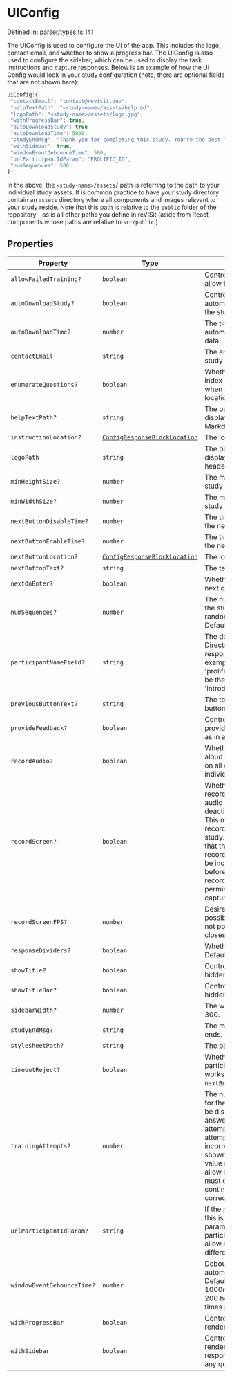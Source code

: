 # UIConfig

Defined in: [parser/types.ts:141](https://github.com/revisit-studies/study/blob/3f9f0405fd0a640035b224bca9821c931f0fdb91/src/parser/types.ts#L141)

The UIConfig is used to configure the UI of the app.
This includes the logo, contact email, and whether to show a progress bar.
The UIConfig is also used to configure the sidebar, which can be used to display the task instructions and capture responses. Below is an example of how the UI Config would look in your study configuration (note, there are optional fields that are not shown here):
```js
uiConfig:{
 "contactEmail": "contact@revisit.dev",
 "helpTextPath": "<study-name>/assets/help.md",
 "logoPath": "<study-name>/assets/logo.jpg",
 "withProgressBar": true,
 "autoDownloadStudy": true
 "autoDownloadTime": 5000,
 "studyEndMsg": "Thank you for completing this study. You're the best!",
 "withSidebar": true,
 "windowEventDebounceTime": 500,
 "urlParticipantIdParam": "PROLIFIC_ID",
 "numSequences": 500
}
```
In the above, the `<study-name>/assets/` path is referring to the path to your individual study assets. It is common practice to have your study directory contain an `assets` directory where all components and images relevant to your study reside. Note that this path is relative to the `public` folder of the repository - as is all other paths you define in reVISit (aside from React components whose paths are relative to `src/public`.)

## Properties

| Property | Type | Description | Defined in |
| ------ | ------ | ------ | ------ |
| <a id="allowfailedtraining"></a> `allowFailedTraining?` | `boolean` | Controls whether the component should allow failed training. Defaults to true. | [parser/types.ts:182](https://github.com/revisit-studies/study/blob/3f9f0405fd0a640035b224bca9821c931f0fdb91/src/parser/types.ts#L182) |
| <a id="autodownloadstudy"></a> `autoDownloadStudy?` | `boolean` | Controls whether the study data is automatically downloaded at the end of the study. | [parser/types.ts:198](https://github.com/revisit-studies/study/blob/3f9f0405fd0a640035b224bca9821c931f0fdb91/src/parser/types.ts#L198) |
| <a id="autodownloadtime"></a> `autoDownloadTime?` | `number` | The time in milliseconds to wait before automatically downloading the study data. | [parser/types.ts:200](https://github.com/revisit-studies/study/blob/3f9f0405fd0a640035b224bca9821c931f0fdb91/src/parser/types.ts#L200) |
| <a id="contactemail"></a> `contactEmail` | `string` | The email address that used during the study if a participant clicks contact. | [parser/types.ts:146](https://github.com/revisit-studies/study/blob/3f9f0405fd0a640035b224bca9821c931f0fdb91/src/parser/types.ts#L146) |
| <a id="enumeratequestions"></a> `enumerateQuestions?` | `boolean` | Whether to prepend questions with their index (+ 1). This should only be used when all questions are in the same location, e.g. all are in the side bar. | [parser/types.ts:190](https://github.com/revisit-studies/study/blob/3f9f0405fd0a640035b224bca9821c931f0fdb91/src/parser/types.ts#L190) |
| <a id="helptextpath"></a> `helpTextPath?` | `string` | The path to the help text file. This is displayed when a participant clicks help. Markdown is supported. | [parser/types.ts:162](https://github.com/revisit-studies/study/blob/3f9f0405fd0a640035b224bca9821c931f0fdb91/src/parser/types.ts#L162) |
| <a id="instructionlocation"></a> `instructionLocation?` | [`ConfigResponseBlockLocation`](../type-aliases/ConfigResponseBlockLocation.md) | The location of the instructions. | [parser/types.ts:160](https://github.com/revisit-studies/study/blob/3f9f0405fd0a640035b224bca9821c931f0fdb91/src/parser/types.ts#L160) |
| <a id="logopath"></a> `logoPath` | `string` | The path to the logo image. This is displayed on the landing page and the header. | [parser/types.ts:144](https://github.com/revisit-studies/study/blob/3f9f0405fd0a640035b224bca9821c931f0fdb91/src/parser/types.ts#L144) |
| <a id="minheightsize"></a> `minHeightSize?` | `number` | The minimum screen height size for the study | [parser/types.ts:210](https://github.com/revisit-studies/study/blob/3f9f0405fd0a640035b224bca9821c931f0fdb91/src/parser/types.ts#L210) |
| <a id="minwidthsize"></a> `minWidthSize?` | `number` | The minimum screen width size for the study | [parser/types.ts:208](https://github.com/revisit-studies/study/blob/3f9f0405fd0a640035b224bca9821c931f0fdb91/src/parser/types.ts#L208) |
| <a id="nextbuttondisabletime"></a> `nextButtonDisableTime?` | `number` | The time in milliseconds to wait before the next button is disabled. | [parser/types.ts:172](https://github.com/revisit-studies/study/blob/3f9f0405fd0a640035b224bca9821c931f0fdb91/src/parser/types.ts#L172) |
| <a id="nextbuttonenabletime"></a> `nextButtonEnableTime?` | `number` | The time in milliseconds to wait before the next button is enabled. | [parser/types.ts:170](https://github.com/revisit-studies/study/blob/3f9f0405fd0a640035b224bca9821c931f0fdb91/src/parser/types.ts#L170) |
| <a id="nextbuttonlocation"></a> `nextButtonLocation?` | [`ConfigResponseBlockLocation`](../type-aliases/ConfigResponseBlockLocation.md) | The location of the next button. | [parser/types.ts:168](https://github.com/revisit-studies/study/blob/3f9f0405fd0a640035b224bca9821c931f0fdb91/src/parser/types.ts#L168) |
| <a id="nextbuttontext"></a> `nextButtonText?` | `string` | The text to display on the next button. | [parser/types.ts:166](https://github.com/revisit-studies/study/blob/3f9f0405fd0a640035b224bca9821c931f0fdb91/src/parser/types.ts#L166) |
| <a id="nextonenter"></a> `nextOnEnter?` | `boolean` | Whether enter key should move to the next question. Defaults to false. | [parser/types.ts:164](https://github.com/revisit-studies/study/blob/3f9f0405fd0a640035b224bca9821c931f0fdb91/src/parser/types.ts#L164) |
| <a id="numsequences"></a> `numSequences?` | `number` | The number of sequences to generate for the study. This is used to generate the random sequences for the study. Defaults to 1000. | [parser/types.ts:202](https://github.com/revisit-studies/study/blob/3f9f0405fd0a640035b224bca9821c931f0fdb91/src/parser/types.ts#L202) |
| <a id="participantnamefield"></a> `participantNameField?` | `string` | The default name field for a participant. Directs revisit to use the task and response id as a name in UI elements. For example, if you wanted the response 'prolificId' from the task 'introduction' to be the name, this field would be 'introduction.prolificId' | [parser/types.ts:206](https://github.com/revisit-studies/study/blob/3f9f0405fd0a640035b224bca9821c931f0fdb91/src/parser/types.ts#L206) |
| <a id="previousbuttontext"></a> `previousButtonText?` | `string` | The text that is displayed on the previous button. | [parser/types.ts:174](https://github.com/revisit-studies/study/blob/3f9f0405fd0a640035b224bca9821c931f0fdb91/src/parser/types.ts#L174) |
| <a id="providefeedback"></a> `provideFeedback?` | `boolean` | Controls whether the component should provide feedback to the participant, such as in a training trial. Defaults to false. | [parser/types.ts:178](https://github.com/revisit-studies/study/blob/3f9f0405fd0a640035b224bca9821c931f0fdb91/src/parser/types.ts#L178) |
| <a id="recordaudio"></a> `recordAudio?` | `boolean` | Whether or not we want to utilize think-aloud features. If true, will record audio on all components unless deactivated on individual components. Defaults to false. | [parser/types.ts:184](https://github.com/revisit-studies/study/blob/3f9f0405fd0a640035b224bca9821c931f0fdb91/src/parser/types.ts#L184) |
| <a id="recordscreen"></a> `recordScreen?` | `boolean` | Whether or not we want to utilize screen recording feature. If true, will record audio on all components unless deactivated on individual components. This must be set to true if you want to record audio on any component in your study. Defaults to false. It's also required that the library component, $screen-recording.co.screenRecordingPermission, be included in the study at some point before any component that you want to record the screen on to ensure permissions are granted and screen capture has started. | [parser/types.ts:186](https://github.com/revisit-studies/study/blob/3f9f0405fd0a640035b224bca9821c931f0fdb91/src/parser/types.ts#L186) |
| <a id="recordscreenfps"></a> `recordScreenFPS?` | `number` | Desired fps for recording screen. If possible, this value will be used, but if it's not possible, the user agent will use the closest possible match. | [parser/types.ts:188](https://github.com/revisit-studies/study/blob/3f9f0405fd0a640035b224bca9821c931f0fdb91/src/parser/types.ts#L188) |
| <a id="responsedividers"></a> `responseDividers?` | `boolean` | Whether to show the response dividers. Defaults to false. | [parser/types.ts:192](https://github.com/revisit-studies/study/blob/3f9f0405fd0a640035b224bca9821c931f0fdb91/src/parser/types.ts#L192) |
| <a id="showtitle"></a> `showTitle?` | `boolean` | Controls whether the title should be hidden in the study. | [parser/types.ts:156](https://github.com/revisit-studies/study/blob/3f9f0405fd0a640035b224bca9821c931f0fdb91/src/parser/types.ts#L156) |
| <a id="showtitlebar"></a> `showTitleBar?` | `boolean` | Controls whether the title bar should be hidden in the study. | [parser/types.ts:158](https://github.com/revisit-studies/study/blob/3f9f0405fd0a640035b224bca9821c931f0fdb91/src/parser/types.ts#L158) |
| <a id="sidebarwidth"></a> `sidebarWidth?` | `number` | The width of the left sidebar. Defaults to 300. | [parser/types.ts:154](https://github.com/revisit-studies/study/blob/3f9f0405fd0a640035b224bca9821c931f0fdb91/src/parser/types.ts#L154) |
| <a id="studyendmsg"></a> `studyEndMsg?` | `string` | The message to display when the study ends. | [parser/types.ts:196](https://github.com/revisit-studies/study/blob/3f9f0405fd0a640035b224bca9821c931f0fdb91/src/parser/types.ts#L196) |
| <a id="stylesheetpath"></a> `stylesheetPath?` | `string` | The path to the external stylesheet file. | [parser/types.ts:212](https://github.com/revisit-studies/study/blob/3f9f0405fd0a640035b224bca9821c931f0fdb91/src/parser/types.ts#L212) |
| <a id="timeoutreject"></a> `timeoutReject?` | `boolean` | Whether to redirect a timed out participant to a rejection page. This only works for components where the `nextButtonDisableTime` field is set. | [parser/types.ts:176](https://github.com/revisit-studies/study/blob/3f9f0405fd0a640035b224bca9821c931f0fdb91/src/parser/types.ts#L176) |
| <a id="trainingattempts"></a> `trainingAttempts?` | `number` | The number of training attempts allowed for the component. The next button will be disabled until either the correct answer is given or the number of attempts is reached. When the number of attempts is reached, if the answer is incorrect still, the correct value will be shown to the participant. The default value is 2. Providing a value of -1 will allow infinite attempts and the participant must enter the correct answer to continue, and reVISit will not show the correct answer to the user. | [parser/types.ts:180](https://github.com/revisit-studies/study/blob/3f9f0405fd0a640035b224bca9821c931f0fdb91/src/parser/types.ts#L180) |
| <a id="urlparticipantidparam"></a> `urlParticipantIdParam?` | `string` | If the participant ID is passed in the URL, this is the name of the querystring parameter that is used to capture the participant ID (e.g. PROLIFIC_ID). This will allow a user to continue a study on different devices and browsers. | [parser/types.ts:204](https://github.com/revisit-studies/study/blob/3f9f0405fd0a640035b224bca9821c931f0fdb91/src/parser/types.ts#L204) |
| <a id="windoweventdebouncetime"></a> `windowEventDebounceTime?` | `number` | Debounce time in milliseconds for automatically tracked window events. Defaults to 100. E.g 100 here means 1000ms / 100ms = 10 times a second, 200 here means 1000ms / 200ms = 5 times per second | [parser/types.ts:194](https://github.com/revisit-studies/study/blob/3f9f0405fd0a640035b224bca9821c931f0fdb91/src/parser/types.ts#L194) |
| <a id="withprogressbar"></a> `withProgressBar` | `boolean` | Controls whether the progress bar is rendered in the study. | [parser/types.ts:148](https://github.com/revisit-studies/study/blob/3f9f0405fd0a640035b224bca9821c931f0fdb91/src/parser/types.ts#L148) |
| <a id="withsidebar"></a> `withSidebar` | `boolean` | Controls whether the left sidebar is rendered at all. Required to be true if your response's location is set to sidebar for any question. | [parser/types.ts:150](https://github.com/revisit-studies/study/blob/3f9f0405fd0a640035b224bca9821c931f0fdb91/src/parser/types.ts#L150) |

